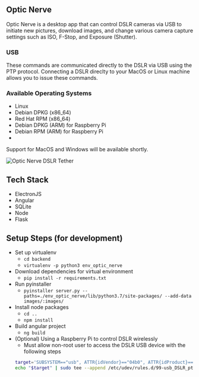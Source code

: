 ## Optic Nerve
Optic Nerve is a desktop app that can control DSLR cameras via USB to initiate new pictures, download images, and change various camera capture settings such as ISO, F-Stop, and Exposure (Shutter). 

### USB
These commands are communicated directly to the DSLR via USB using the PTP protocol. Connecting a DSLR direclty to your MacOS or Linux machine allows you to issue these commands.

### Available Operating Systems
* Linux
* Debian DPKG (x86_64)
* Red Hat RPM (x86_64)
* Debian DPKG (ARM) for Raspberry Pi
* Debian RPM (ARM) for Raspberry Pi
* 
Support for MacOS and Windows will be available shortly.


![Optic Nerve DSLR Tether](/example_screenshot.png)

## Tech Stack
* ElectronJS
* Angular
* SQLite
* Node
* Flask


## Setup Steps (for development)
* Set up virtualenv
    - `cd backend`
    - `virtualenv -p python3 env_optic_nerve`
* Download dependencies for virtual environment
    - `pip install -r requirements.txt`
* Run pyinstaller
    - `pyinstaller server.py --paths=./env_optic_nerve/lib/python3.7/site-packages/ --add-data images/:images/`
* Install node packages
    - `cd ..`
    - `npm install`
* Build angular project
    - `ng build`
* (Optional) Using a Raspberry Pi to control DSLR wirelessly
    * Must allow non-root user to access the DSLR USB device with the following steps
    ```bash
    target='SUBSYSTEM=="usb", ATTR{idVendor}=="04b0", ATTR{idProduct}=="0427", MODE="666"'
    echo "$target" | sudo tee --append /etc/udev/rules.d/99-usb_DSLR_ptp.rules
    ```
    
